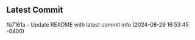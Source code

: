 
## Latest Commit
fb7161a - Update README with latest commit info (2024-08-29 16:53:45 -0400) <Yunxi-Zhou>
